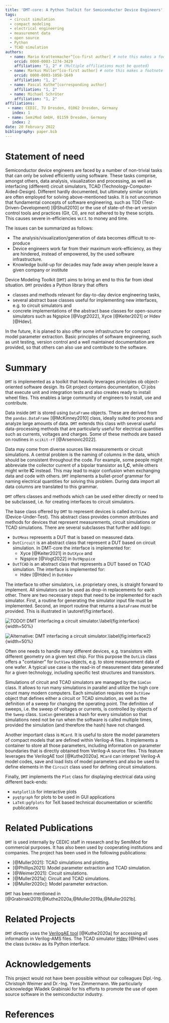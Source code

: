 ```yaml
---
title: 'DMT-core: A Python Toolkit for Semiconductor Device Engineers'
tags:
  - circuit simulation
  - compact modeling
  - electrical engineering
  - measurement data
  - open source
  - Python
  - TCAD simulation
authors:
  - name: Mario Krattenmacher^[co-first author] # note this makes a footnote saying 'co-first author'
    orcid: 0000-0003-1274-3429
    affiliation: "1, 2" # (Multiple affiliations must be quoted)
  - name: Markus Müller^[co-first author] # note this makes a footnote saying 'co-first author'
    orcid: 0000-0003-1058-1649
    affiliation: "1, 2"
  - name: Pascal Kuthe^[corresponding author]
    affiliation: "1, 2"
  - name: Michael Schröter
    affiliation: "1, 2"
affiliations:
 - name: CEDIC, TU Dresden, 01062 Dresden, Germany
   index: 1
 - name: SemiMod GmbH, 01159 Dresden, Germany
   index: 2
date: 20 February 2022
bibliography: paper.bib
---
```


# Statement of need

Semiconductor device engineers are faced by a number of non-trivial tasks that can only be solved efficiently using software. 
These tasks comprise, amongst others, data analysis, visualization and processing, as well as interfacing (different) circuit simulators, TCAD (Technology-Computer-Aided-Design). 
Different hardly documented, but ultimately similar scripts are often employed for solving above-mentioned tasks.
It is not uncommon that fundamental concepts of software engineering, such as TDD (Test-Driven-Development) [@Shull2010] or the use of state-of-the-art version control tools and practices (Git, CI), are not adhered to by these scripts. 
This causes severe in-efficiencies w.r.t. to money and time.

The issues can be summarized as follows:

* The analysis/visualization/generation of data becomes difficult to re-produce
* Device engineers work far from their maximum work-efficiency, as they are hindered, instead of empowered, by the used software infrastructure.
* Knowledge build-up for decades may fade away when people leave a given company or institute

Device Modeling Toolkit (`DMT`) aims to bring an end to this far from ideal situation. 
`DMT` provides a Python library that offers 

* classes and methods relevant for day-to-day device engineering tasks, 
* several abstract base classes useful for implementing new interfaces, e.g. to circuit simulators and 
* concrete implementations of the abstract base classes for open-source simulators such as Ngspice [@Vogt2022], Xyce [@Keiter2021] or Hdev [@Hdev].

In the future, it is planed to also offer some infrastructure for compact model parameter extraction.
Basic principles of software engineering, such as unit testing, version control and a well maintained documentation are provided, so that others can also use and contribute to the software. 

# Summary

`DMT` is implemented as a toolkit that heavily leverages principles ob object-oriented software design. Its Git project contains documentation, CI jobs that execute 
unit and integration tests and also creates ready to install wheel files.  This enables a large community of engineers to install, use and contribute. 

Data inside `DMT` is stored using `DataFrame` objects. 
These are derived from the `pandas.DataFrame` [@McKinney2010] class, ideally suited to process and analyze large amounts of data. 
`DMT` extends this class with several useful data-processing methods that are particularly useful for electrical quantities such as currents, voltages and charges. 
Some of these methods are based on routines in `scikit-rf` [@Arsenovic2022]. 

Data may come from diverse sources like measurements or circuit simulations. 
A central problem is the naming of columns in the data, which should be consistent throughout the code. 
For example, some people might abbreviate the collector current of a bipolar transistor as $\textbf{I\_C}$, while others might write $\textbf{IC}$ instead. 
This may lead to major confusion when exchanging data and code with others.
`DMT` implements a bullet-proof grammar for naming electrical quantities for solving this problem. 
During data import all data columns are translated to this grammar. 

`DMT` offers classes and methods which can be used either directly or need to be subclassed, i.e. for creating interfaces to circuit simulators. 

The base class offered by `DMT` to represent devices is called `DutView` (Device-Under-Test). 
This abstract class provides common attributes and methods for devices that represent measurements, circuit simulations or TCAD simulations. 
There are several subclasses that further add logic:

* `DutMeas` represents a DUT that is based on measured data.
* `DutCircuit` is an abstract class that represent a DUT based on circuit simulation. In DMT-core the interface is implemented for:
  * Xyce [@Keiter2021] in `DutXyce` and
  * Ngspice [@Vogt2022] in `DutNgspice`
* `DutTCAD` is an abstract class that represents a DUT based on TCAD simulation. The interface is implemented for:
  * Hdev [@Hdev] in `DutHdev`

The interface to other simulators, i.e. proprietary ones, is straight forward to implement.
All simulators can be used as drop-in replacements for each other. 
There are two necessary steps that need to be implemented for each simulator. 
First, a routine for generating the simulator input file must be implemented. Second, an import routine that returns a `DataFrame` must be provided. 
This is illustrated in \autoref{fig:interface}. 

![TODO!! DMT interfacing a circuit simulator.\label{fig:interface}](DMT-interface.png){width=50%}

![Alternative: DMT interfacing a circuit simulator.\label{fig:interface2}](simulation_interface.png){width=50%}

Often one needs to handle many different devices, e.g. transistors with different geometry on a given test chip. 
For this purpose the `DutLib` class offers a "container" for `DutView` objects, e.g. to store measurement data of one wafer. 
A typical use case is the read-in of measurement data generated for a given technology, including specific test structures and transistors. 

Simulations of circuit and TCAD simulators are managed by the `SimCon` class.
It allows to run many simulations in parallel and utilize the high core count many modern computers. 
Each simulation requires one `DutView` object that defines either a circuit or TCAD simulation, as well as the definition of a sweep for changing the operating point. 
The definition of sweeps, i.e. the sweep of voltages or currents, is controlled by objects of the `Sweep` class. 
`SimCon` generates a hash for every simulation so that simulations need not be run when the software is called multiple times, provided the simulation (and therefore the hash) have not changed.

Another important class is `MCard`. It is useful to store the model parameters of compact models that are defined within Verilog-A files. 
It implements a container to store all those parameters, including information on parameter boundaries that is directly obtained from Verilog-A source files. 
This feature leverages the VerilogAE tool [@Kuthe2020a].
`MCard` can interpret Verilog-A model codes, save and load lists of model parameters and also be used to define elements in the `Circuit` class used for defining circuit simulations. 

Finally, `DMT` implements the `Plot` class for displaying electrical data using different back-ends: 

* `matplotlib` for interactive plots
* `pyqtgraph` for plots to be used in GUI applications 
* `LaTeX:pgfplots` for TeX based technical documentation or scientific publications

# Related Publications

`DMT` is used internally by CEDIC staff in research and by SemiMod for commercial purposes. It has also been used by cooperating institutions and companies. 
The project has been used in the following publications:

* [@Muller2021]: TCAD simulations and plotting.
* [@Phillips2021]: Model parameter extraction and TCAD simulation.
* [@Weimer2021]: Circuit simulations.
* [@Muller2021a]: Circuit and TCAD simulations.
* [@Muller2020c]: Model parameter extraction.

`DMT` has been mentioned in [@Grabinski2019,@Kuthe2020a,@Muller2019a,@Muller2021b].

# Related Projects

`DMT` directly uses 
the [VerilogAE tool](https://man.sr.ht/~dspom/openvaf_doc/verilogae/) [@Kuthe2020a] for accessing all information in Verilog-AMS files. 
The TCAD simulator [Hdev](https://gitlab.com/metroid120/hdev_simulator) [@Hdev] uses the class `DutHdev` as its Python interface.

# Acknowledgements 

This project would not have been possible without our colleagues Dipl.-Ing. Christoph Weimer and Dr.-Ing. Yves Zimmermann. 
We particularly acknowledge Wladek Grabinski for his efforts to promote the use of open source software in the semiconductor industry.

# References
